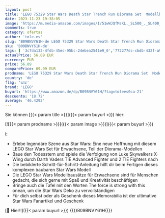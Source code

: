 ```yaml
---
layout: post
title: 'LEGO 75329 Star Wars Death Star Trench Run Diorama Set  Modellbausatz für Erwachsene mit Luke Skywalkers X-Wing  Fanartikel aus Eine Neue Hoffnung  Zimmer-Deko  Geschenk'
date: 2023-11-23 19:38:05
image: 'https://m.media-amazon.com/images/I/51wWJQfMsKL._SL500_._SL400_.jpg'
comments: true
category: ofertas
author: 'tole.es'
slug: 'B09BNVY61H-de LEGO 75329 Star Wars Death Star Trench Run Diorama Set...'
sku: 'B09BNVY61H-de'
tags: [ '3c7da132-4fdb-45ec-95bc-24ebea2541e9_0','772277dc-cbdb-432f-a915-25a321e9ed8c_0','772277dc-cbdb-432f-a915-25a321e9ed8c_3901','772277dc-cbdb-432f-a915-25a321e9ed8c_4401','772277dc-cbdb-432f-a915-25a321e9ed8c_9901','Arborist Merchandising Root','Bauspielzeug & Konstruktionsspielzeug','Bauspielzeugsets','Custom Stores','Kunden-Favoriten: Spielzeug','LEGO','Lego Star Wars','Selektion1','Self Service','Special Features Stores','Spiele, Spielzeug und Sammlerstücke für große Kinder','Spielzeug','Xmas23 Most wanted Toys','lego','🇩🇪', ]
actualPrice: 56.89 EUR
currency: EUR
price: 56.89
comparePrice: 69.99 EUR
prodname: 'LEGO 75329 Star Wars Death Star Trench Run Diorama Set  Modellbausatz für Erwachsene mit Luke Skywalkers X-Wing  Fanartikel aus Eine Neue Hoffnung  Zimmer-Deko  Geschenk'
country: 'de'
flag: '🇩🇪'
brand: 'LEGO'
buyurl: 'https://www.amazon.de/dp/B09BNVY61H/?tag=tolees0ca-21'
descuento: '18.72'
average: '46.4292'
---
```


Sie können [{{< param title >}}]({{< param buyurl >}}) hier:

[![{{< param prodname >}}]({{< param image >}})]({{< param buyurl >}})

ℹ️:

- Erlebe legendäre Szene aus Star Wars: Eine neue Hoffnung mit diesem LEGO Star Wars Set für Erwachsene, Teil der Diorama-Modellen
- Baue den Todesstern und spiele die Verfolgung von Luke Skywalkers X-Wing durch Darth Vaders TIE Advanced Fighter und 2 TIE Fighters nach
- Die bebilderte Schritt-für-Schritt-Anleitung hilft dir beim Fertigen dieses komplexen baubaren Star Wars Modell
- Die LEGO Star Wars Modellbausätze für Erwachsene sind für Menschen gedacht, die sich gerne mit Spaß und Kreativität beschäftigen
- Bringe auch die Tafel mit den Worten The force is strong with this onean, um die Star Wars Deko zu vervollständigen
- Für dich selbst oder als Geschenk dieses Memorabilia ist der ultimative Star Wars Fanartikel und Geschenk

[🛒 Hier!!]({{< param buyurl >}})
{{<world>}}B09BNVY61H{{</world>}}
